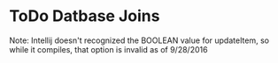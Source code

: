# ToDo Datbase Joins

Note: Intellij doesn't recognized the BOOLEAN value for updateItem, so while it compiles, that option is 
invalid as of 9/28/2016
